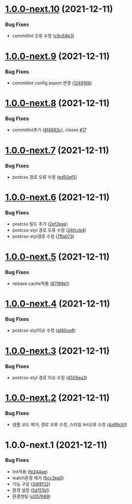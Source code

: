 # [1.0.0-next.10](https://github.com/jl917/checker/compare/v1.0.0-next.9...v1.0.0-next.10) (2021-12-11)


### Bug Fixes

* commitlint 오류 수정 ([c9c64b3](https://github.com/jl917/checker/commit/c9c64b39ff98c6e4a8c2296ba8a2c275af6b399c))

# [1.0.0-next.9](https://github.com/jl917/checker/compare/v1.0.0-next.8...v1.0.0-next.9) (2021-12-11)


### Bug Fixes

* commitlint config export 변경 ([1249166](https://github.com/jl917/checker/commit/1249166f1032a5421a953974edc01aefc46ab105))

# [1.0.0-next.8](https://github.com/jl917/checker/compare/v1.0.0-next.7...v1.0.0-next.8) (2021-12-11)


### Bug Fixes

* commitlint추가 ([8f4883c](https://github.com/jl917/checker/commit/8f4883c63c7c46a384dc2d98f584b2ace7020bb8)), closes [#17](https://github.com/jl917/checker/issues/17)

# [1.0.0-next.7](https://github.com/jl917/checker/compare/v1.0.0-next.6...v1.0.0-next.7) (2021-12-11)


### Bug Fixes

* postcss 경로 오류 수정 ([ed93ef5](https://github.com/jl917/checker/commit/ed93ef563a1b06d01a1ff55bcc4aaa4c45c6a7d8))

# [1.0.0-next.6](https://github.com/jl917/checker/compare/v1.0.0-next.5...v1.0.0-next.6) (2021-12-11)


### Bug Fixes

* postcss 빌드 추가 ([2ef2eee](https://github.com/jl917/checker/commit/2ef2eee8671ff6d48fd54145e4406054216c05ff))
* postcss-styl 경로 오류 수정 ([24fccb4](https://github.com/jl917/checker/commit/24fccb49713feecb589fe11d45a742f3f57afd58))
* postcss-styl경로 수정 ([7ffa073](https://github.com/jl917/checker/commit/7ffa073c020115f46668831184742035a732669d))

# [1.0.0-next.5](https://github.com/jl917/checker/compare/v1.0.0-next.4...v1.0.0-next.5) (2021-12-11)


### Bug Fixes

* release cache적용 ([87f89e1](https://github.com/jl917/checker/commit/87f89e1b44d73522a3ecb75c9f9452125d94376f))

# [1.0.0-next.4](https://github.com/jl917/checker/compare/v1.0.0-next.3...v1.0.0-next.4) (2021-12-11)


### Bug Fixes

* postcss-styl이슈 수정 ([af40ce8](https://github.com/jl917/checker/commit/af40ce8f9de504ea7b0abf084746c0b91d37f565))

# [1.0.0-next.3](https://github.com/jl917/checker/compare/v1.0.0-next.2...v1.0.0-next.3) (2021-12-11)


### Bug Fixes

* postcss-styl 경로 이슈 수정 ([4505ea3](https://github.com/jl917/checker/commit/4505ea33f77b85c18cce47e3e6b8c34da9abfbce))

# [1.0.0-next.2](https://github.com/jl917/checker/compare/v1.0.0-next.1...v1.0.0-next.2) (2021-12-11)


### Bug Fixes

* 샘플 코드 제거, 경로 오류 수정, 스타일 lint오류 수정 ([4a99cb1](https://github.com/jl917/checker/commit/4a99cb14e95ee293c82e8d01d0d97f6d4413c0a4))

# 1.0.0-next.1 (2021-12-11)


### Bug Fixes

* lint적용 ([fe244ae](https://github.com/jl917/checker/commit/fe244aedf0b73bc6e18aaecf54529d148dcc5002))
* watch환경 제거 ([5cc3ea0](https://github.com/jl917/checker/commit/5cc3ea09fcf25a67effad8c43d6023afb46c4f3b))
* 기능 구성 ([3df8f32](https://github.com/jl917/checker/commit/3df8f321a5523e876dd5a46a9d41864d528d6ded))
* 환경 설정 ([5d151b1](https://github.com/jl917/checker/commit/5d151b120a2d94282cc79070598b55172ea1f559))
* 환경셋팅 ([c057689](https://github.com/jl917/checker/commit/c0576894f2961e9df26e4fab32484abe39792493))
